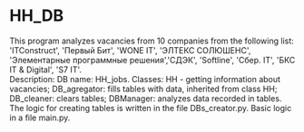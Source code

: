 # HH_DB
This program analyzes vacancies from 10 companies from the following list: 'ITConstruct', 'Первый Бит', 'WONE IT', 'ЭЛТЕКС СОЛЮШЕНС', 'Элементарные программные решения','СДЭК', 'Softline', 'Сбер. IT', 'БКС IT & Digital', 'S7 IT'.   
Description:  DB name: HH_jobs. Classes: HH - getting information about vacancies; DB_agregator: fills tables with data, inherited from class HH; DB_cleaner: clears tables; DBManager: analyzes data recorded in tables.  
The logic for creating tables is written in the file DBs_creator.py. Basic logic in a file main.py. 
